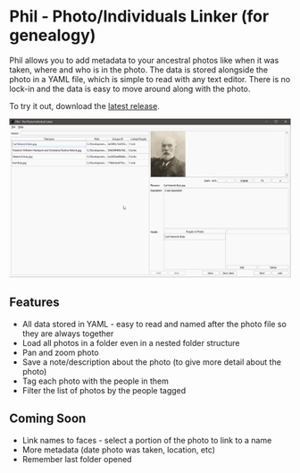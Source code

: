 # Phil - Photo/Individuals Linker (for genealogy)

Phil allows you to add metadata to your ancestral photos like when it was taken, where and who is in the photo. The data is stored alongside the photo in a YAML file, which is simple to read with any text editor. There is no lock-in and the data is easy to move around along with the photo.

To try it out, download the [latest release](https://github.com/pkuehne/grant/releases/latest).

![Linking People](readme_files/phil-demo-link.gif)

## Features

- All data stored in YAML - easy to read and named after the photo file so they are always together
- Load all photos in a folder even in a nested folder structure
- Pan and zoom photo
- Save a note/description about the photo (to give more detail about the photo)
- Tag each photo with the people in them
- Filter the list of photos by the people tagged

## Coming Soon

- Link names to faces - select a portion of the photo to link to a name
- More metadata (date photo was taken, location, etc)
- Remember last folder opened

